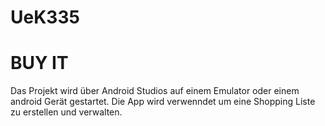 # UeK335
#
# BUY IT

Das Projekt wird über Android Studios auf einem Emulator oder einem android Gerät gestartet. 
Die App wird verwenndet um eine Shopping Liste zu erstellen und verwalten.
